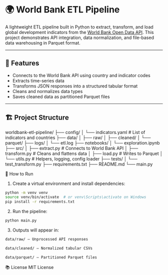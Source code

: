 # 🌍 World Bank ETL Pipeline

A lightweight ETL pipeline built in Python to extract, transform, and load global development indicators from the [World Bank Open Data API](https://data.worldbank.org/). 
This project demonstrates API integration, data normalization, and file-based data warehousing in Parquet format.

---

## 🚀 Features

- Connects to the World Bank API using country and indicator codes
- Extracts time-series data 
- Transforms JSON responses into a structured tabular format
- Cleans and normalizes data types
- Saves cleaned data as partitioned Parquet files

---

## 🏗️ Project Structure

worldbank-etl-pipeline/
├── config/
│ └── indicators.yaml # List of indicators and countries
├── data/
│ ├── raw/
│ ├── cleaned/
│ └── parquet/
├── logs/
│ └── etl.log
├── notebooks/
│ └── exploration.ipynb
├── src/
│ ├── extract.py # Connects to World Bank API
│ ├── transform.py # Cleans and flattens data
│ ├── load.py # Writes to Parquet
│ └── utils.py # Helpers, logging, config loader
├── tests/
│ └── test_transform.py
├── requirements.txt
├── README.md
└── main.py 

🧪 How to Run
1. Create a virtual environment and install dependencies:
```bash
python -m venv venv
source venv/bin/activate  # or venv\Scripts\activate on Windows
pip install -r requirements.txt
```
2. Run the pipeline:
```bash
python main.py
```
3. Outputs will appear in:
```bash
data/raw/ – Unprocessed API responses

data/cleaned/ – Normalized tabular CSVs

data/parquet/ – Partitioned Parquet files
```

📚 License
MIT License
